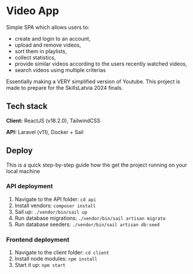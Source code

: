 # Video App

Simple SPA which allows users to:

- create and login to an account,
- upload and remove videos,
- sort them in playlists,
- collect statistics,
- provide similar videos according to the users recently watched videos,
- search videos using multiple criterias

Essentially making a VERY simplified version of Youtube.
This project is made to prepare for the SkillsLatvia 2024 finals.

## Tech stack

**Client:** ReactJS (v18.2.0), TailwindCSS

**API:** Laravel (v11), Docker + Sail

## Deploy

This is a quick step-by-step guide how the get the project running on your local machine

### API deployment

1. Navigate to the API folder: `cd api`
2. Install vendors: `composer install`
3. Sail up: `./vendor/bin/sail up`
4. Run database migrations: `./vendor/bin/sail artisan migrate`
5. Run database seeders: `./vendor/bin/sail artisan db:seed`

### Frontend deployment

1. Navigate to the client folder: `cd client`
2. Install node modules: `npm install`
3. Start it up: `npm start`